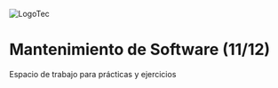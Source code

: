 ![LogoTec](https://user-images.githubusercontent.com/84739791/191869652-8f816bd3-c37c-4bcf-aa2d-224d1104ee5c.png)

# Mantenimiento de Software (11/12)

Espacio de trabajo para prácticas y ejercicios
